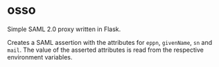 # osso

Simple SAML 2.0 proxy written in Flask.

Creates a SAML assertion with the attributes for `eppn`, `givenName`, `sn`
and `mail`. The value of the asserted attributes is read from the respective
environment variables. 
